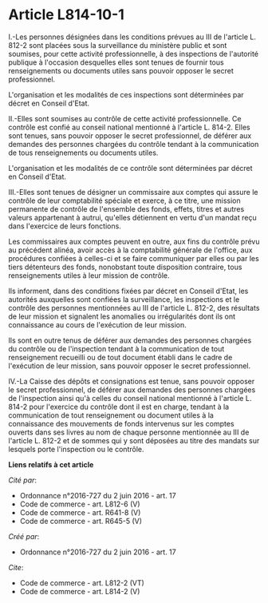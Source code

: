 # Article L814-10-1

I.-Les personnes désignées dans les conditions prévues au III de l'article L. 812-2 sont placées sous la surveillance du
ministère public et sont soumises, pour cette activité professionnelle, à des inspections de l'autorité publique à l'occasion
desquelles elles sont tenues de fournir tous renseignements ou documents utiles sans pouvoir opposer le secret
professionnel. 

L'organisation et les modalités de ces inspections sont déterminées par décret en Conseil d'Etat. 

II.-Elles sont soumises au contrôle de cette activité professionnelle. Ce contrôle est confié au conseil national mentionné à
l'article L. 814-2. Elles sont tenues, sans pouvoir opposer le secret professionnel, de déférer aux demandes des personnes
chargées du contrôle tendant à la communication de tous renseignements ou documents utiles. 

L'organisation et les modalités de ce contrôle sont déterminées par décret en Conseil d'Etat. 

III.-Elles sont tenues de désigner un commissaire aux comptes qui assure le contrôle de leur comptabilité spéciale et exerce,
à ce titre, une mission permanente de contrôle de l'ensemble des fonds, effets, titres et autres valeurs appartenant à
autrui, qu'elles détiennent en vertu d'un mandat reçu dans l'exercice de leurs fonctions. 

Les commissaires aux comptes peuvent en outre, aux fins du contrôle prévu au précédent alinéa, avoir accès à la comptabilité
générale de l'office, aux procédures confiées à celles-ci et se faire communiquer par elles ou par les tiers détenteurs des
fonds, nonobstant toute disposition contraire, tous renseignements utiles à leur mission de contrôle. 

Ils informent, dans des conditions fixées par décret en Conseil d'Etat, les autorités auxquelles sont confiées la
surveillance, les inspections et le contrôle des personnes mentionnées au III de l'article L. 812-2, des résultats de leur
mission et signalent les anomalies ou irrégularités dont ils ont connaissance au cours de l'exécution de leur mission. 

Ils sont en outre tenus de déférer aux demandes des personnes chargées du contrôle ou de l'inspection tendant à la
communication de tout renseignement recueilli ou de tout document établi dans le cadre de l'exécution de leur mission, sans
pouvoir opposer le secret professionnel. 

IV.-La Caisse des dépôts et consignations est tenue, sans pouvoir opposer le secret professionnel, de déférer aux demandes
des personnes chargées de l'inspection ainsi qu'à celles du conseil national mentionné à l'article L. 814-2 pour l'exercice
du contrôle dont il est en charge, tendant à la communication de tout renseignement ou document utiles à la connaissance des
mouvements de fonds intervenus sur les comptes ouverts dans ses livres au nom de chaque personne mentionnée au III de
l'article L. 812-2 et de sommes qui y sont déposées au titre des mandats sur lesquels porte l'inspection ou le contrôle.

**Liens relatifs à cet article**

_Cité par_:

  - Ordonnance n°2016-727 du 2 juin 2016 - art. 17
  - Code de commerce - art. L812-6 (V)
  - Code de commerce - art. R641-8 (V)
  - Code de commerce - art. R645-5 (V)

_Créé par_:

  - Ordonnance n°2016-727 du 2 juin 2016 - art. 17

_Cite_:

  - Code de commerce - art. L812-2 (VT)
  - Code de commerce - art. L814-2 (V)
